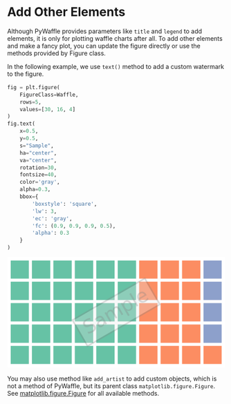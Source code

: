 # Add Other Elements

Although PyWaffle provides parameters like `title` and `legend` to add elements, it is only for plotting waffle charts after all. To add other elements and make a fancy plot, you can update the figure directly or use the methods provided by Figure class. 

In the following example, we use `text()` method to add a custom watermark to the figure.

```python
fig = plt.figure(
    FigureClass=Waffle,
    rows=5,
    values=[30, 16, 4]
)
fig.text(
    x=0.5,
    y=0.5,
    s="Sample",
    ha="center",
    va="center",
    rotation=30,
    fontsize=40,
    color='gray',
    alpha=0.3,
    bbox={
        'boxstyle': 'square', 
        'lw': 3, 
        'ec': 'gray', 
        'fc': (0.9, 0.9, 0.9, 0.5), 
        'alpha': 0.3
    }
)
```

<img class="img_middle" alt="Add Watermark" src="https://raw.githubusercontent.com/gyli/PyWaffle/master/examples/docs/add_other_elements.svg?sanitize=true">

You may also use method like `add_artist` to add custom objects, which is not a method of PyWaffle, but its parent class `matplotlib.figure.Figure`. See [matplotlib.figure.Figure](https://matplotlib.org/stable/api/figure_api.html#matplotlib.figure.Figure.add_artist) for all available methods.
